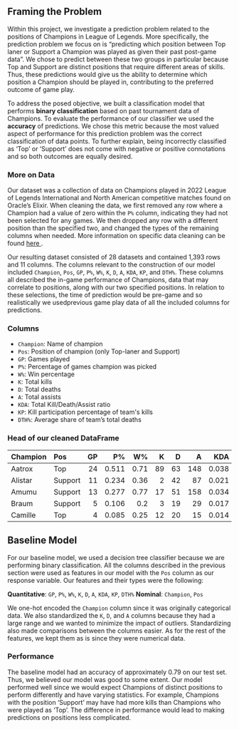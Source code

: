 ## Framing the Problem 
Within this project, we investigate a prediction problem related to the positions of Champions in League of Legends. More specifically, the prediction problem we focus on is “predicting which position between Top laner or Support a Champion was played as given their past post-game data”. We chose to predict between these two groups in particular because Top and Support are distinct positions that require different areas of skills. Thus, these predictions would give us the ability to determine which position a Champion should be played in, contributing to the preferred outcome of game play. 

To address the posed objective, we built a classification model that performs **binary classification** based on past tournament data of Champions. To evaluate the performance of our classifier we used the **accuracy** of predictions. We chose this metric because the most valued aspect of performance for this prediction problem was the correct classification of data points. To further explain, being incorrectly classified as ‘Top’ or ‘Support’ does not come with negative or positive connotations and so both outcomes are equally desired.

### More on Data
Our dataset was a collection of data on Champions played in 2022 League of Legends International and North American competitive matches found on Oracle’s Elixir. When cleaning the data, we first removed any row where a Champion had a value of zero within the `P%` column, indicating they had not been selected for any games. We then dropped any row with a different position than the specified two, and changed the types of the remaining columns when needed. More information on specific data cleaning can be found <a href= "https://cristinadlt.github.io/League_of_Legends_Positions_Analysis/" > here </a>. 

Our resulting dataset consisted of 28 datasets and contained 1,393 rows and 11 columns.  The columns relevant to the construction of our model included `Champion`, `Pos`, `GP`, `P%`, `W%`, `K`, `D`, `A`, `KDA`, `KP`, and `DTH%`. These columns all described the in-game performance of Champions, data that may correlate to positions, along with our two specified positions. In relation to these selections, the time of prediction would be pre-game and so realistically we usedprevious game play data of all the included columns for predictions. 

### Columns
- `Champion`: Name of champion
- `Pos`: Position of champion (only Top-laner and Support)
- `GP`: Games played
- `P%`: Percentage of games champion was picked
- `W%`: Win percentage
- `K`: Total kills
- `D`: Total deaths
- `A`: Total assists
- `KDA`: Total Kill/Death/Assist ratio
- `KP`: Kill participation percentage of team's kills
- `DTH%`: Average share of team’s total deaths

### Head of our cleaned DataFrame

| Champion   | Pos     |   GP |    P% |   W% |   K |   D |   A |   KDA |    KP |   DTH% |
|:-----------|:--------|-----:|------:|-----:|----:|----:|----:|------:|------:|-------:|
| Aatrox     | Top     |   24 | 0.511 | 0.71 |  89 |  63 | 148 | 0.038 | 0.578 |  0.228 |
| Alistar    | Support |   11 | 0.234 | 0.36 |   2 |  42 |  87 | 0.021 | 0.636 |  0.23  |
| Amumu      | Support |   13 | 0.277 | 0.77 |  17 |  51 | 158 | 0.034 | 0.668 |  0.291 |
| Braum      | Support |    5 | 0.106 | 0.2  |   3 |  19 |  29 | 0.017 | 0.615 |  0.216 |
| Camille    | Top     |    4 | 0.085 | 0.25 |  12 |  20 |  15 | 0.014 | 0.563 |  0.263 |

## Baseline  Model
For our baseline model, we used a decision tree classifier because we are performing binary classification. All the columns described in the previous section were used as features in our model with the `Pos` column as our response variable. Our features and their types were the following:

**Quantitative**: `GP`, `P%`, `W%`, `K`, `D`, `A`, `KDA`, `KP`, `DTH%`
**Nominal**: `Champion`, `Pos`

We one-hot encoded the `Champion` column since it was originally categorical data. We also standardized the `K`, `D`, and `A` columns because they had a large range and we wanted to minimize the impact of outliers. Standardizing also made comparisons between the columns easier. As for the rest of the features, we kept them as is since they were numerical data. 

### Performance
The baseline model had an accuracy of approximately 0.79 on our test set. Thus, we believed our model was good to some extent. Our model performed well since we would expect Champions of distinct positions to perform differently and have varying statistics. For example, Champions with the position ‘Support’ may have had more kills than Champions who were played as ‘Top’. The difference in performance would lead to making predictions on positions less complicated.



